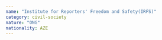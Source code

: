 ```yaml
---
name: "Institute for Reporters' Freedom and Safety(IRFS)"
category: civil-society
nature: "ONG"
nationality: AZE
---
```

